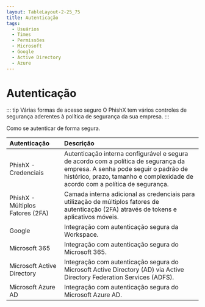 ```yaml
---
layout: TableLayout-2-25_75
title: Autenticação
tags:
  - Usuários
  - Times
  - Permissões
  - Microsoft
  - Google
  - Active Directory
  - Azure
---
```


# Autenticação

::: tip Várias formas de acesso seguro
O PhishX tem vários controles de segurança aderentes à política de segurança da sua empresa.
:::

Como se autenticar de forma segura.

| Autenticação                     | Descrição                                                                                                                                                                                                    |
| :------------------------------- | :----------------------------------------------------------------------------------------------------------------------------------------------------------------------------------------------------------- |
| PhishX - Credenciais             | Autenticação interna configurável e segura de acordo com a política de segurança da empresa. A senha pode seguir o padrão de histórico, prazo, tamanho e complexidade de acordo com a política de segurança. |
| PhishX - Múltiplos Fatores (2FA) | Camada interna adicional as credenciais para utilização de múltiplos fatores de autenticação (2FA) através de tokens e aplicativos móveis.                                                                   |
| Google                           | Integração com autenticação segura da Workspace.                                                                                                                                                             |
| Microsoft 365                    | Integração com autenticação segura do Microsoft 365.                                                                                                                                                         |
| Microsoft Active Directory       | Integração com autenticação segura do Microsoft Active Directory (AD) via Active Directory Federation Services (ADFS).                                                                                       |
| Microsoft Azure AD               | Integração com autenticação segura do Microsoft Azure AD.                                                                                                                                                    |
